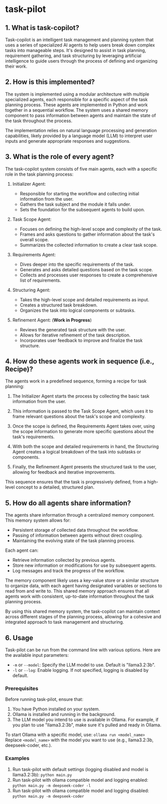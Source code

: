 # task-pilot

## 1. What is task-copilot?

Task-copilot is an intelligent task management and planning system that uses a series of specialized AI agents to help users break down complex tasks into manageable steps. It's designed to assist in task planning, requirement gathering, and task structuring by leveraging artificial intelligence to guide users through the process of defining and organizing their work.

## 2. How is this implemented?

The system is implemented using a modular architecture with multiple specialized agents, each responsible for a specific aspect of the task planning process. These agents are implemented in Python and work together in a sequential workflow. The system uses a shared memory component to pass information between agents and maintain the state of the task throughout the process.

The implementation relies on natural language processing and generation capabilities, likely provided by a language model (LLM) to interpret user inputs and generate appropriate responses and suggestions.

## 3. What is the role of every agent?

The task-copilot system consists of five main agents, each with a specific role in the task planning process:

1. Initializer Agent:
   - Responsible for starting the workflow and collecting initial information from the user.
   - Gathers the task subject and the module it falls under.
   - Sets the foundation for the subsequent agents to build upon.

2. Task Scope Agent:
   - Focuses on defining the high-level scope and complexity of the task.
   - Frames and asks questions to gather information about the task's overall scope.
   - Summarizes the collected information to create a clear task scope.

3. Requirements Agent:
   - Dives deeper into the specific requirements of the task.
   - Generates and asks detailed questions based on the task scope.
   - Collects and processes user responses to create a comprehensive list of requirements.

4. Structuring Agent:
   - Takes the high-level scope and detailed requirements as input.
   - Creates a structured task breakdown.
   - Organizes the task into logical components or subtasks.

5. Refinement Agent: (**Work in Progress**)
   - Reviews the generated task structure with the user.
   - Allows for iterative refinement of the task description.
   - Incorporates user feedback to improve and finalize the task structure.

## 4. How do these agents work in sequence (i.e., Recipe)?

The agents work in a predefined sequence, forming a recipe for task planning:

1. The Initializer Agent starts the process by collecting the basic task information from the user.

2. This information is passed to the Task Scope Agent, which uses it to frame relevant questions about the task's scope and complexity.

3. Once the scope is defined, the Requirements Agent takes over, using the scope information to generate more specific questions about the task's requirements.

4. With both the scope and detailed requirements in hand, the Structuring Agent creates a logical breakdown of the task into subtasks or components.

5. Finally, the Refinement Agent presents the structured task to the user, allowing for feedback and iterative improvements.

This sequence ensures that the task is progressively defined, from a high-level concept to a detailed, structured plan.

## 5. How do all agents share information?

The agents share information through a centralized memory component. This memory system allows for:

- Persistent storage of collected data throughout the workflow.
- Passing of information between agents without direct coupling.
- Maintaining the evolving state of the task planning process.

Each agent can:
- Retrieve information collected by previous agents.
- Store new information or modifications for use by subsequent agents.
- Log messages and track the progress of the workflow.

The memory component likely uses a key-value store or a similar structure to organize data, with each agent having designated variables or sections to read from and write to. This shared memory approach ensures that all agents work with consistent, up-to-date information throughout the task planning process.

By using this shared memory system, the task-copilot can maintain context across different stages of the planning process, allowing for a cohesive and integrated approach to task management and structuring.

## 6. Usage

Task-pilot can be run from the command line with various options. Here are the available input parameters:

- `-m` or `--model`: Specify the LLM model to use. Default is "llama3.2:3b".
- `-l` or `--log`: Enable logging. If not specified, logging is disabled by default.

### Prerequisites

Before running task-pilot, ensure that:

1. You have Python installed on your system.
2. Ollama is installed and running in the background.
3. The LLM model you intend to use is available in Ollama. For example, if you plan to use "llama3.2:3b", make sure it's pulled and ready in Ollama.

To start Ollama with a specific model, use: `ollama run <model_name>`
Replace `<model_name>` with the model you want to use (e.g., llama3.2:3b, deepseek-coder, etc.).

### Examples

1. Run task-pilot with default settings (logging disabled and model is llama3.2:3b): `python main.py`
2. Run task-pilot with ollama compatible model and logging enabled: `python main.py -m deepseek-coder -l`
3. Run task-pilot with ollama compatible model and logging disabled: `python main.py -m deepseek-coder`